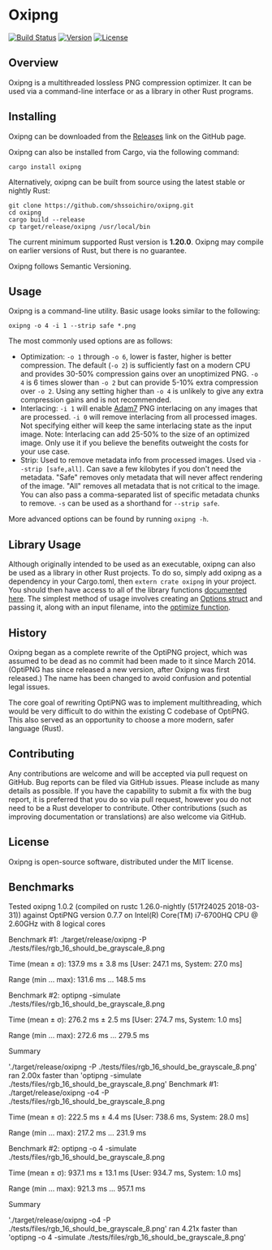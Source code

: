 # Oxipng

[![Build Status](https://travis-ci.org/shssoichiro/oxipng.svg?branch=master)](https://travis-ci.org/shssoichiro/oxipng)
[![Version](https://img.shields.io/crates/v/oxipng.svg)](https://crates.io/crates/oxipng)
[![License](https://img.shields.io/crates/l/oxipng.svg)](https://github.com/shssoichiro/oxipng/blob/master/LICENSE)

## Overview

Oxipng is a multithreaded lossless PNG compression optimizer. It can be used via a command-line
interface or as a library in other Rust programs.

## Installing

Oxipng can be downloaded from the [Releases](https://github.com/shssoichiro/oxipng/releases) link on the GitHub page.

Oxipng can also be installed from Cargo, via the following command:
```
cargo install oxipng
```

Alternatively, oxipng can be built from source using the latest stable or nightly Rust:
```
git clone https://github.com/shssoichiro/oxipng.git
cd oxipng
cargo build --release
cp target/release/oxipng /usr/local/bin
```

The current minimum supported Rust version is **1.20.0**. Oxipng may compile on earlier versions of Rust,
but there is no guarantee.

Oxipng follows Semantic Versioning.

## Usage

Oxipng is a command-line utility. Basic usage looks similar to the following:

```
oxipng -o 4 -i 1 --strip safe *.png
```

The most commonly used options are as follows:
* Optimization: `-o 1` through `-o 6`, lower is faster, higher is better compression.
The default (`-o 2`) is sufficiently fast on a modern CPU and provides 30-50% compression
gains over an unoptimized PNG. `-o 4` is 6 times slower than `-o 2` but can provide 5-10%
extra compression over `-o 2`. Using any setting higher than `-o 4` is unlikely
to give any extra compression gains and is not recommended.
* Interlacing: `-i 1` will enable [Adam7](https://en.wikipedia.org/wiki/Adam7_algorithm)
PNG interlacing on any images that are processed. `-i 0` will remove interlacing from all
processed images. Not specifying either will keep the same interlacing state as the
input image. Note: Interlacing can add 25-50% to the size of an optimized image. Only use
it if you believe the benefits outweight the costs for your use case.
* Strip: Used to remove metadata info from processed images. Used via `--strip [safe,all]`.
Can save a few kilobytes if you don't need the metadata. "Safe" removes only metadata that
will never affect rendering of the image. "All" removes all metadata that is not critical
to the image. You can also pass a comma-separated list of specific metadata chunks to remove.
`-s` can be used as a shorthand for `--strip safe`.

More advanced options can be found by running `oxipng -h`.

## Library Usage

Although originally intended to be used as an executable, oxipng can also be used as a library in
other Rust projects. To do so, simply add oxipng as a dependency in your Cargo.toml,
then `extern crate oxipng` in your project. You should then have access to all of the library
functions [documented here](https://docs.rs/oxipng). The simplest
method of usage involves creating an
[Options struct](https://docs.rs/oxipng/0.13.0/oxipng/struct.Options.html) and
passing it, along with an input filename, into the
[optimize function](https://docs.rs/oxipng/0.13.0/oxipng/fn.optimize.html).

## History

Oxipng began as a complete rewrite of the OptiPNG project,
which was assumed to be dead as no commit had been made to it since March 2014.
(OptiPNG has since released a new version, after Oxipng was first released.)
The name has been changed to avoid confusion and potential legal issues.

The core goal of rewriting OptiPNG was to implement multithreading,
which would be very difficult to do within the existing C codebase of OptiPNG.
This also served as an opportunity to choose a more modern, safer language (Rust).

## Contributing

Any contributions are welcome and will be accepted via pull request on GitHub. Bug reports can be
filed via GitHub issues. Please include as many details as possible. If you have the capability
to submit a fix with the bug report, it is preferred that you do so via pull request,
however you do not need to be a Rust developer to contribute.
Other contributions (such as improving documentation or translations) are also welcome via GitHub.

## License

Oxipng is open-source software, distributed under the MIT license.

## Benchmarks

Tested oxipng 1.0.2 (compiled on rustc 1.26.0-nightly (517f24025 2018-03-31)) against OptiPNG version 0.7.7 on Intel(R) Core(TM) i7-6700HQ CPU @ 2.60GHz with 8 logical cores



Benchmark #1: ./target/release/oxipng -P ./tests/files/rgb_16_should_be_grayscale_8.png

  Time (mean ± σ):     137.9 ms ±   3.8 ms    [User: 247.1 ms, System: 27.0 ms]
 
  Range (min … max):   131.6 ms … 148.5 ms
 
Benchmark #2: optipng -simulate ./tests/files/rgb_16_should_be_grayscale_8.png

  Time (mean ± σ):     276.2 ms ±   2.5 ms    [User: 274.7 ms, System: 1.0 ms]
 
  Range (min … max):   272.6 ms … 279.5 ms
 
Summary

'./target/release/oxipng -P ./tests/files/rgb_16_should_be_grayscale_8.png' ran
    2.00x faster than 'optipng -simulate ./tests/files/rgb_16_should_be_grayscale_8.png'
Benchmark #1: ./target/release/oxipng -o4 -P ./tests/files/rgb_16_should_be_grayscale_8.png

  Time (mean ± σ):     222.5 ms ±   4.4 ms    [User: 738.6 ms, System: 28.0 ms]
 
  Range (min … max):   217.2 ms … 231.9 ms
 
Benchmark #2: optipng -o 4 -simulate ./tests/files/rgb_16_should_be_grayscale_8.png

  Time (mean ± σ):     937.1 ms ±  13.1 ms    [User: 934.7 ms, System: 1.0 ms]
 
  Range (min … max):   921.3 ms … 957.1 ms
 
Summary

'./target/release/oxipng -o4 -P ./tests/files/rgb_16_should_be_grayscale_8.png' ran
    4.21x faster than 'optipng -o 4 -simulate ./tests/files/rgb_16_should_be_grayscale_8.png'
